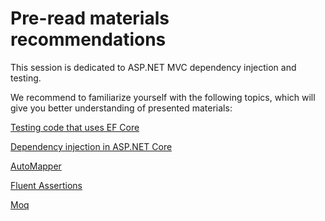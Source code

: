 # Pre-read materials recommendations​

This session is dedicated to ASP.NET MVC dependency injection and testing.

We recommend to familiarize yourself with the following topics, which will give you better understanding of presented materials:

[Testing code that uses EF Core](https://docs.microsoft.com/en-us/ef/core/testing/)

[Dependency injection in ASP.NET Core](https://docs.microsoft.com/en-us/aspnet/core/fundamentals/dependency-injection?view=aspnetcore-5.0)

[AutoMapper](https://automapper.org/)

[Fluent Assertions](https://fluentassertions.com/)

[Moq](https://github.com/Moq/moq4/wiki/Quickstart)
